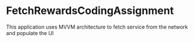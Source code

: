 # FetchRewardsCodingAssignment
 This application uses MVVM architecture to fetch service from the network and populate the UI
